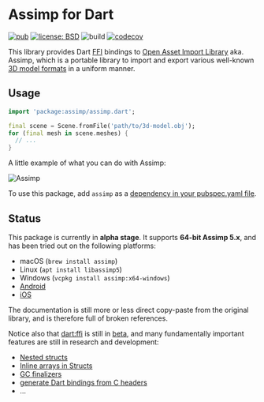 # Assimp for Dart

[![pub](https://img.shields.io/pub/v/assimp.svg)](https://pub.dev/packages/assimp)
[![license: BSD](https://img.shields.io/badge/license-BSD-yellow.svg)](https://opensource.org/licenses/BSD-3-Clause)
![build](https://github.com/jpnurmi/assimp.dart/workflows/Build/badge.svg)
[![codecov](https://codecov.io/gh/jpnurmi/assimp.dart/branch/main/graph/badge.svg)](https://codecov.io/gh/jpnurmi/assimp.dart)

This library provides Dart [FFI](https://dart.dev/guides/libraries/c-interop) bindings to
[Open Asset Import Library](https://assimp.org/) aka. Assimp, which is a portable library to import
and export various well-known [3D model formats](https://github.com/assimp/assimp/blob/master/Readme.md#supported-file-formats)
in a uniform manner.

## Usage

```dart
import 'package:assimp/assimp.dart';

final scene = Scene.fromFile('path/to/3d-model.obj');
for (final mesh in scene.meshes) {
  // ...
}
```

A little example of what you can do with Assimp:

![Assimp](https://raw.githubusercontent.com/jpnurmi/assimp.dart/main/doc/images/assimp.gif "Assimp")

To use this package, add `assimp` as a [dependency in your pubspec.yaml file](https://flutter.io/platform-plugins/).

## Status

This package is currently in **alpha stage**. It supports **64-bit Assimp 5.x**, and has been tried out
on the following platforms:
- macOS (`brew install assimp`)
- Linux (`apt install libassimp5`)
- Windows (`vcpkg install assimp:x64-windows`)
- [Android](https://github.com/jpnurmi/assimp.dart/wiki/Android)
- [iOS](https://github.com/jpnurmi/assimp.dart/wiki/iOS)

The documentation is still more or less direct copy-paste from the original library, and is
therefore full of broken references.

Notice also that [dart:ffi](https://dart.dev/guides/libraries/c-interop) is still in
[beta](https://github.com/dart-lang/sdk/issues/34452), and many fundamentally important features
are still in research and development:
- [Nested structs](https://github.com/dart-lang/sdk/issues/37271)
- [Inline arrays in Structs](https://github.com/dart-lang/sdk/issues/35763)
- [GC finalizers](https://github.com/dart-lang/sdk/issues/35770)
- [generate Dart bindings from C headers](https://github.com/dart-lang/sdk/issues/35843)
- ...
